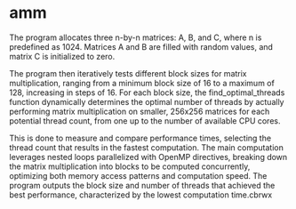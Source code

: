 # amm
The program allocates three n-by-n matrices: A, B, and C, where n is predefined as 1024. Matrices A and B are filled with random values, and matrix C is initialized to zero. 

The program then iteratively tests different block sizes for matrix multiplication, ranging from a minimum block size of 16 to a maximum of 128, increasing in steps of 16. For each block size, the find_optimal_threads function dynamically determines the optimal number of threads by actually performing matrix multiplication on smaller, 256x256 matrices for each potential thread count, from one up to the number of available CPU cores. 

This is done to measure and compare performance times, selecting the thread count that results in the fastest computation. The main computation leverages nested loops parallelized with OpenMP directives, breaking down the matrix multiplication into blocks to be computed concurrently, optimizing both memory access patterns and computation speed. The program outputs the block size and number of threads that achieved the best performance, characterized by the lowest computation time.cbrwx
